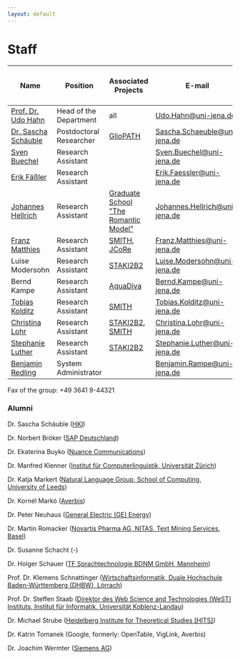 ```yaml
---
layout: default
---
```


# Staff

| Name        | Position           | Associated Projects | E-mail | Telephone (prefix +49 3641 9) |
| ------------- | ------------- | ----- | ------------- | ------------- |
| [Prof. Dr. Udo Hahn](https://julielab.github.io/web/staff/Prof_+Dr_+Udo+Hahn.html)	| Head of the Department	|  all	| [Udo.Hahn@uni-jena.de](mailto:Udo.Hahn@uni-jena.de)	| 44320 |
| [Dr. Sascha Schäuble](https://julielab.github.io/web/staff/Dr_+Sascha+Sch%C3%A4uble.html) | Postdoctoral Researcher | [GlioPATH](http://www.sys-med.de/en/young-investigators/junior-research-alliances/gliopath/) | [Sascha.Schaeuble@uni-jena.de](mailto:Sascha.Schaeuble@uni-jena.de) | 44323 |
| [Sven Buechel](https://julielab.github.io/web/staff/Sven+Buechel.html)	| Research Assistant	| |	[Sven.Buechel@uni-jena.de](mailto:Sven.Buechel@uni-jena.de) | 44324 |
| [Erik Fäßler](https://julielab.github.io/web/staff/Erik+F%C3%A4%C3%9Fler.html)	| Research Assistant	| |	[Erik.Faessler@uni-jena.de](mailto:Erik.Faessler@uni-jena.de)	| 44324 |
| [Johannes Hellrich](https://julielab.github.io/web/staff/Johannes+Hellrich.html)	| Research Assistant	| [Graduate School "The Romantic Model"](http://modellromantik.uni-jena.de/)	| [Johannes.Hellrich@uni-jena.de](mailto:Johannes.Hellrich@uni-jena.de)	| 44305 |
| [Franz Matthies](https://julielab.github.io/web/staff/Franz+Matthies.html) | Research Assistant	| [SMITH](http://www.smith.care/), [JCoRe](https://julielab.github.io/) | [Franz.Matthies@uni-jena.de](mailto:Franz.Matthies@uni-jena.de)	| 44305 |
| Luise Modersohn | Research Assistant | [STAKI2B2](http://gepris.dfg.de/gepris/projekt/315098900)	| [Luise.Modersohn@uni-jena.de](mailto:Luise.Modersohn@uni-jena.de) | 44305 |
| Bernd Kampe | Research Assistant | [AquaDiva](http://www.aquadiva.uni-jena.de/) | [Bernd.Kampe@uni-jena.de](mailto:Bernd.Kampe@uni-jena.de) | 44324 |
| [Tobias Kolditz](https://julielab.github.io/web/staff/Tobias+Kolditz.html) | Research Assistant | [SMITH](http://www.smith.care/)	| [Tobias.Kolditz@uni-jena.de](mailto:Tobias.Kolditz@uni-jena.de) | 44303 |
| [Christina Lohr](https://julielab.github.io/web/staff/Christina+Lohr.html)	| Research Assistant	| [STAKI2B2](http://gepris.dfg.de/gepris/projekt/315098900), [SMITH](http://www.smith.care/)	| [Christina.Lohr@uni-jena.de](mailto:Christina.Lohr@uni-jena.de)	| 44303 |
| [Stephanie Luther](https://julielab.github.io/web/staff/Stephanie+Luther.html) | Research Assistant | [STAKI2B2](http://gepris.dfg.de/gepris/projekt/315098900)	| [Stephanie.Luther@uni-jena.de](mailto:Stephanie.Luther@uni-jena.de) | 44303 |
| [Benjamin Redling](https://julielab.github.io/web/staff/Benjamin+Redling.html)	| System Administrator | |	[Benjamin.Rampe@uni-jena.de](mailto:Benjamin.Rampe@uni-jena.de)	| 44323 |

Fax of the group: +49 3641 9-44321

### Alumni

Dr. Sascha Schäuble ([HKI](https://www.leibniz-hki.de/de/home.html))

Dr. Norbert Bröker ([SAP Deutschland](http://www.sap.com/germany/index.epx))

Dr. Ekaterina Buyko ([Nuance Communications](http://www.nuance.de/))

Dr. Manfred Klenner ([Institut für Computerlinguistik, Universität Zürich](http://www.cl.uzh.ch/people/team/klenner.html))

Dr. Katja Markert ([Natural Language Group, School of Computing, University of Leeds](http://www.comp.leeds.ac.uk/markert/))

Dr. Kornél Markó ([Averbis](http://www.averbis.de/))

Dr. Peter Neuhaus ([General Electric (GE) Energy](http://www.ge.com/de/home/))

Dr. Martin Romacker ([Novartis Pharma AG, NITAS, Text Mining Services, Basel](http://www.novartis.ch/))

Dr. Susanne Schacht (-)

Dr. Holger Schauer ([TF Sprachtechnologie BDNM GmbH, Mannheim](http://www.bi-media.de/))

Prof. Dr. Klemens Schnattinger ([Wirtschaftsinformatik, Duale Hochschule Baden-Württemberg (DHBW), Lörrach](http://www.dhbw-loerrach.de/index.php?id=schnattinger))

Prof. Dr. Steffen Staab ([Direktor des Web Science and Technologies (WeST) Instituts, Institut für Informatik, Universität Koblenz-Landau](http://www.uni-koblenz.de/~staab/))

Dr. Michael Strube ([Heidelberg Institute for Theoretical Studies [HITS]](http://www.h-its.org/english/homes/strube/index.php))

Dr. Katrin Tomanek (Google, formerly: OpenTable, VigLink, Averbis)

Dr. Joachim Wermter ([Siemens AG](http://www.siemens.com/entry/cc/en/))
